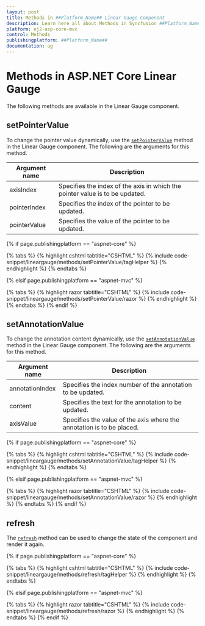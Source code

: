 ```yaml
---
layout: post
title: Methods in ##Platform_Name## Linear Gauge Component
description: Learn here all about Methods in Syncfusion ##Platform_Name## Linear Gauge component of Syncfusion Essential JS 2 and more.
platform: ej2-asp-core-mvc
control: Methods
publishingplatform: ##Platform_Name##
documentation: ug
---
```


# Methods in ASP.NET Core Linear Gauge

The following methods are available in the Linear Gauge component.

## setPointerValue

To change the pointer value dynamically, use the [`setPointerValue`](https://ej2.syncfusion.com/documentation/api/linear-gauge#setpointervalue) method in the Linear Gauge component. The following are the arguments for this method.

|   Argument name      |   Description                            |
|----------------------| -----------------------------------------|
|     axisIndex        |    Specifies the index of the axis in which the pointer value is to be updated.|
|     pointerIndex     |    Specifies the index of the pointer to be updated.           |
|     pointerValue     |    Specifies the value of the pointer to be updated.           |

{% if page.publishingplatform == "aspnet-core" %}

{% tabs %}
{% highlight cshtml tabtitle="CSHTML" %}
{% include code-snippet/lineargauge/methods/setPointerValue/tagHelper %}
{% endhighlight %}
{% endtabs %}

{% elsif page.publishingplatform == "aspnet-mvc" %}

{% tabs %}
{% highlight razor tabtitle="CSHTML" %}
{% include code-snippet/lineargauge/methods/setPointerValue/razor %}
{% endhighlight %}
{% endtabs %}
{% endif %}



## setAnnotationValue

To change the annotation content dynamically, use the [`setAnnotationValue`](https://ej2.syncfusion.com/documentation/api/linear-gauge#setannotationvalue) method in the Linear Gauge component. The following are the arguments for this method.

|   Argument name      |   Description                            |
|----------------------| -----------------------------------------|
|     annotationIndex  |    Specifies the index number of the annotation to be updated. |
|     content          |    Specifies the text for the annotation to be updated.        |
|     axisValue        |    Specifies the value of the axis where the annotation is to be placed.|

{% if page.publishingplatform == "aspnet-core" %}

{% tabs %}
{% highlight cshtml tabtitle="CSHTML" %}
{% include code-snippet/lineargauge/methods/setAnnotationValue/tagHelper %}
{% endhighlight %}
{% endtabs %}

{% elsif page.publishingplatform == "aspnet-mvc" %}

{% tabs %}
{% highlight razor tabtitle="CSHTML" %}
{% include code-snippet/lineargauge/methods/setAnnotationValue/razor %}
{% endhighlight %}
{% endtabs %}
{% endif %}



## refresh

The [`refresh`](https://ej2.syncfusion.com/documentation/api/linear-gauge#refresh) method can be used to change the state of the component and render it again.

{% if page.publishingplatform == "aspnet-core" %}

{% tabs %}
{% highlight cshtml tabtitle="CSHTML" %}
{% include code-snippet/lineargauge/methods/refresh/tagHelper %}
{% endhighlight %}
{% endtabs %}

{% elsif page.publishingplatform == "aspnet-mvc" %}

{% tabs %}
{% highlight razor tabtitle="CSHTML" %}
{% include code-snippet/lineargauge/methods/refresh/razor %}
{% endhighlight %}
{% endtabs %}
{% endif %}

